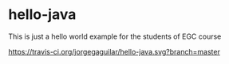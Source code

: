 # hello-java
This is just a hello world example for the students of EGC course

https://travis-ci.org/jorgegaguilar/hello-java.svg?branch=master
